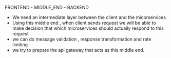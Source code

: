 FRONTEND - MIDDLE_END - BACKEND
- We need an intermediate layer between the client and the micorservices
- Using this middle end , when client sends request we will be able to make     decision  that which microservices should actually respond to this request
- we can do message validation , response transformation and rate limiting
- we try to prepare the api gateway that acts as this middle end.
